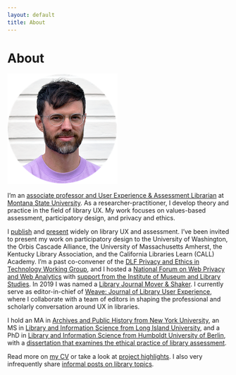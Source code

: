 ```yaml
---
layout: default
title: About
---
```


# About

![profile image](../assets/img/profile_circle_small.png)

I’m an [associate professor and User Experience & Assessment Librarian](https://www.lib.montana.edu/directory/1524782/scott-w.-h.-young) at [Montana State University](https://www.montana.edu). As a researcher-practitioner, I develop theory and practice in the field of library UX. My work focuses on values-based assessment, participatory design, and privacy and ethics.

I [publish](/cv#publications) and [present](/cv#presentations) widely on library UX and assessment. I’ve been invited to present my work on participatory design to the University of Washington, the Orbis Cascade Alliance, the University of Massachusetts Amherst, the Kentucky Library Association, and the California Libraries Learn (CALL) Academy. I’m a past co-convener of the [DLF Privacy and Ethics in Technology Working Group](https://wiki.diglib.org/Privacy_and_Ethics_in_Technology), and I hosted a [National Forum on Web Privacy and Web Analytics](https://www.lib.montana.edu/privacy-forum/) with [support from the Institute of Museum and Library Studies](https://www.imls.gov/grants/awarded/lg-73-18-0100-18). In 2019 I was named a [Library Journal Mover & Shaker](https://www.libraryjournal.com/story/scott-w-h-young-movers-shakers-2019-innovators). I currently serve as editor-in-chief of [Weave: Journal of Library User Experience](http://weaveux.org/), where I collaborate with a team of editors in shaping the professional and scholarly conversation around UX in libraries.

I hold an MA in [Archives and Public History from New York University](https://wp.nyu.edu/nyuhistoryma/aph-program-details/), an MS in [Library and Information Science from Long Island University](https://www.liu.edu/palmer), and a PhD in [Library and Information Science from Humboldt University of Berlin](https://www.ibi.hu-berlin.de/en/about-us), with a [dissertation that examines the ethical practice of library assessment](https://doi.org/10.18452/25372).

Read more on [my CV](/cv) or take a look at [project highlights](/projects). I also very infrequently share [informal posts on library topics](/blog). 
